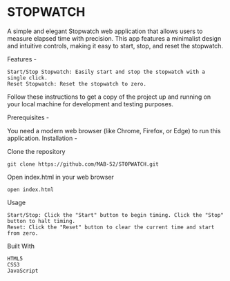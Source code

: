 # STOPWATCH

A simple and elegant Stopwatch web application that allows users to measure elapsed time with precision. This app features a minimalist design and intuitive controls, making it easy to start, stop, and reset the stopwatch.

Features - 

    Start/Stop Stopwatch: Easily start and stop the stopwatch with a single click.
    Reset Stopwatch: Reset the stopwatch to zero.

Follow these instructions to get a copy of the project up and running on your local machine for development and testing purposes.

Prerequisites - 

You need a modern web browser (like Chrome, Firefox, or Edge) to run this application.
Installation - 

  Clone the repository

    git clone https://github.com/MAB-52/STOPWATCH.git

Open index.html in your web browser

    open index.html

Usage

    Start/Stop: Click the "Start" button to begin timing. Click the "Stop" button to halt timing.
    Reset: Click the "Reset" button to clear the current time and start from zero.

Built With

    HTML5
    CSS3
    JavaScript
